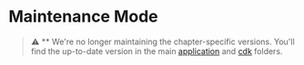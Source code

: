# Maintenance Mode

> :warning: ** We're no longer maintaining the chapter-specific versions. You'll find the up-to-date version in the main [application](../application) and [cdk](../cdk) folders.
